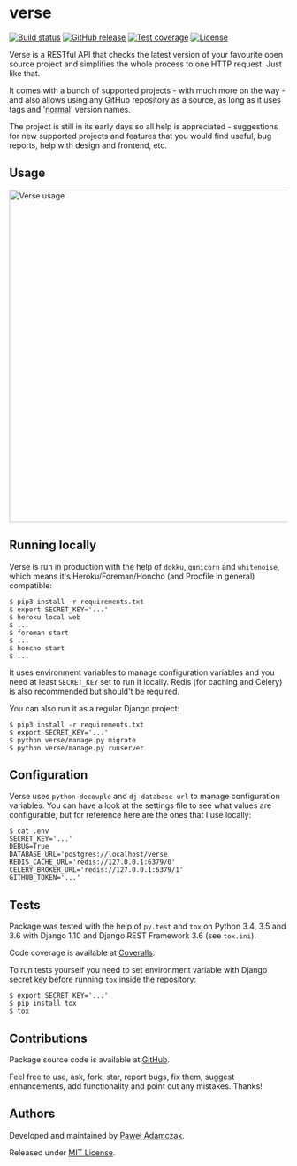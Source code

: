 # verse
[![Build status](https://img.shields.io/travis/pawelad/verse.svg)][travis]
[![GitHub release](https://img.shields.io/github/release/pawelad/verse.svg)][github]
[![Test coverage](https://img.shields.io/coveralls/pawelad/verse.svg)][coveralls]
[![License](https://img.shields.io/github/license/pawelad/verse.svg)][license]

Verse is a RESTful API that checks the latest version of your favourite open
source project and simplifies the whole process to one HTTP request. Just like
that.

It comes with a bunch of supported projects - with much more on the way - and
also allows using any GitHub repository as a source, as long as it uses tags
and '[normal][pep440]' version names.

The project is still in its early days so all help is appreciated - suggestions
for new supported projects and features that you would find useful, bug
reports, help with design and frontend, etc.

## Usage
<a href="https://asciinema.org/a/110316" target="_blank"><img src="https://asciinema.org/a/110316.png" alt="Verse usage" width="600px"></a>

## Running locally
Verse is run in production with the help of `dokku`, `gunicorn` and
`whitenoise`, which means it's Heroku/Foreman/Honcho (and Procfile in general)
compatible:

```shell
$ pip3 install -r requirements.txt
$ export SECRET_KEY='...'
$ heroku local web
$ ...
$ foreman start
$ ...
$ honcho start
$ ...
```

It uses environment variables to manage configuration variables and you need
at least `SECRET_KEY` set to run it locally. Redis (for caching and Celery) is
also recommended but should't be required.

You can also run it as a regular Django project:

```shell
$ pip3 install -r requirements.txt
$ export SECRET_KEY='...'
$ python verse/manage.py migrate
$ python verse/manage.py runserver
```

## Configuration
Verse uses `python-decouple` and `dj-database-url` to manage configuration
variables. You can have a look at the settings file to see what values are
configurable, but for reference here are the ones that I use locally:

```shell
$ cat .env
SECRET_KEY='...'
DEBUG=True
DATABASE_URL='postgres://localhost/verse
REDIS_CACHE_URL='redis://127.0.0.1:6379/0'
CELERY_BROKER_URL='redis://127.0.0.1:6379/1'
GITHUB_TOKEN='...'
```

## Tests
Package was tested with the help of `py.test` and `tox` on Python 3.4, 3.5
and 3.6 with Django 1.10 and Django REST Framework 3.6 (see `tox.ini`).

Code coverage is available at [Coveralls][coveralls].

To run tests yourself you need to set environment variable with Django secret
key before running `tox` inside the repository:

```shell
$ export SECRET_KEY='...'
$ pip install tox
$ tox
```

## Contributions
Package source code is available at [GitHub][github].

Feel free to use, ask, fork, star, report bugs, fix them, suggest enhancements,
add functionality and point out any mistakes. Thanks!

## Authors
Developed and maintained by [Paweł Adamczak][pawelad].

Released under [MIT License][license].


[coveralls]: https://coveralls.io/github/pawelad/verse
[github]: https://github.com/pawelad/verse
[license]: https://github.com/pawelad/verse/blob/master/LICENSE
[pawelad]: https://github.com/pawelad
[pep440]: https://www.python.org/dev/peps/pep-0440/
[travis]: https://travis-ci.org/pawelad/verse
